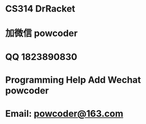 # CS314 DrRacket
# 加微信 powcoder

# QQ 1823890830

# Programming Help Add Wechat powcoder

# Email: powcoder@163.com

